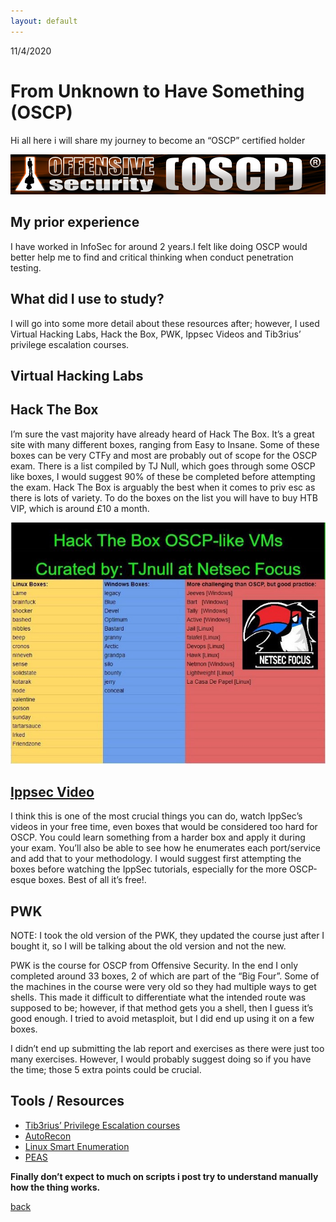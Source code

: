 ```yaml
---
layout: default
---
```


11/4/2020

# From Unknown to Have Something (OSCP)


Hi all here i will share my journey to become an “OSCP” certified holder

![oscp](/images/oscp/offsec.png)


## My prior experience

I have worked in InfoSec for around 2 years.I felt like doing OSCP would better help me to find and critical thinking when conduct penetration testing.


## What did I use to study?

I will go into some more detail about these resources after; however, I used Virtual Hacking Labs, Hack the Box, PWK, Ippsec Videos and Tib3rius’ privilege escalation courses.


## Virtual Hacking Labs



## Hack The Box

I’m sure the vast majority have already heard of Hack The Box. It’s a great site with many different boxes, ranging from Easy to Insane. Some of these boxes can be very CTFy and most are probably out of scope for the OSCP exam. There is a list compiled by TJ Null, which goes through some OSCP like boxes, I would suggest 90% of these be completed before attempting the exam. Hack The Box is arguably the best when it comes to priv esc as there is lots of variety. To do the boxes on the list you will have to buy HTB VIP, which is around £10 a month.

![oscp-box](/images/oscp/oscp(box).jpeg)


## [Ippsec Video](https://www.youtube.com/channel/UCa6eh7gCkpPo5XXUDfygQQA)


I think this is one of the most crucial things you can do, watch IppSec’s videos in your free time, even boxes that would be considered too hard for OSCP. You could learn something from a harder box and apply it during your exam. You’ll also be able to see how he enumerates each port/service and add that to your methodology. I would suggest first attempting the boxes before watching the IppSec tutorials, especially for the more OSCP-esque boxes. Best of all it’s free!.


## PWK

NOTE: I took the old version of the PWK, they updated the course just after I bought it, so I will be talking about the old version and not the new.

PWK is the course for OSCP from Offensive Security. In the end I only completed around 33 boxes, 2 of which are part of the “Big Four”. Some of the machines in the course were very old so they had multiple ways to get shells. This made it difficult to differentiate what the intended route was supposed to be; however, if that method gets you a shell, then I guess it’s good enough. I tried to avoid metasploit, but I did end up using it on a few boxes.

I didn’t end up submitting the lab report and exercises as there were just too many exercises. However, I would probably suggest doing so if you have the time; those 5 extra points could be crucial.


## Tools / Resources 

- [Tib3rius’ Privilege Escalation courses](https://www.udemy.com/course/windows-privilege-escalation/?referralCode=9A533B41ECB74227E574)
- [AutoRecon](https://github.com/Tib3rius/AutoRecon)
- [Linux Smart Enumeration](https://github.com/diego-treitos/linux-smart-enumeration)
- [PEAS](https://github.com/carlospolop/PEASS-ng)

**Finally don’t expect to much on scripts i post try to understand manually how the thing works.**



[back](../review.md)